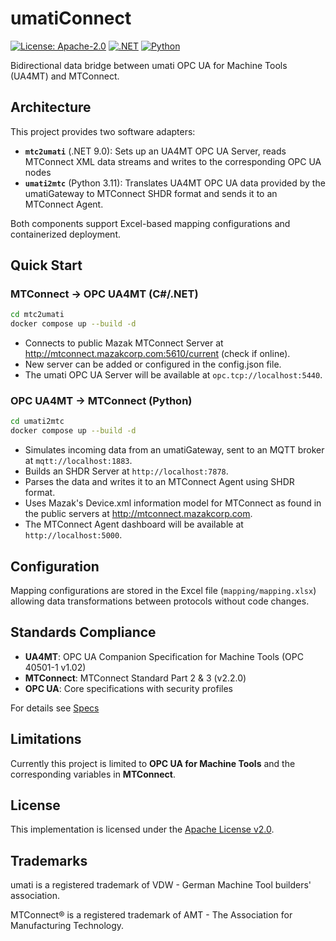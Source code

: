 # umatiConnect

[![License: Apache-2.0](https://img.shields.io/badge/License-Apache%202.0-blue.svg)](https://opensource.org/licenses/Apache-2.0)
[![.NET](https://img.shields.io/badge/.NET-9.0-blue.svg)](https://dotnet.microsoft.com/download/dotnet/9.0)
[![Python](https://img.shields.io/badge/Python-3.11-blue.svg)](https://www.python.org/downloads/)

Bidirectional data bridge between umati OPC UA for Machine Tools (UA4MT) and MTConnect.

## Architecture

This project provides two software adapters:

- **`mtc2umati`** (.NET 9.0): Sets up an UA4MT OPC UA Server, reads MTConnect
  XML data streams and writes to the corresponding OPC UA nodes
- **`umati2mtc`** (Python 3.11): Translates UA4MT OPC UA data provided by the
  umatiGateway to MTConnect SHDR format and sends it to an MTConnect Agent.

Both components support Excel-based mapping configurations and containerized deployment.

## Quick Start

### MTConnect → OPC UA4MT (C#/.NET)

```bash
cd mtc2umati
docker compose up --build -d
```

- Connects to public Mazak MTConnect Server at <http://mtconnect.mazakcorp.com:5610/current>
  (check if online).
- New server can be added or configured in the config.json file.
- The umati OPC UA Server will be available at `opc.tcp://localhost:5440`.

### OPC UA4MT → MTConnect (Python)

```bash
cd umati2mtc
docker compose up --build -d
```

- Simulates incoming data from an umatiGateway, sent to an MQTT broker at `mqtt://localhost:1883`.
- Builds an SHDR Server at `http://localhost:7878`.
- Parses the data and writes it to an MTConnect Agent using SHDR format.
- Uses Mazak's Device.xml information model for MTConnect as
  found in the public servers at <http://mtconnect.mazakcorp.com>.
- The MTConnect Agent dashboard will be available at `http://localhost:5000`.

## Configuration

Mapping configurations are stored in the Excel file (`mapping/mapping.xlsx`)
allowing data transformations between protocols without code changes.

## Standards Compliance

- **UA4MT**: OPC UA Companion Specification for Machine Tools (OPC 40501-1 v1.02)
- **MTConnect**: MTConnect Standard Part 2 & 3 (v2.2.0)
- **OPC UA**: Core specifications with security profiles

For details see [Specs](mapping/Specs/Specs.md)

## Limitations

Currently this project is limited to **OPC UA for Machine Tools** and the corresponding variables in **MTConnect**.

## License

This implementation is licensed under the [Apache License v2.0](LICENSE).

## Trademarks

umati is a registered trademark of VDW - German Machine Tool builders' association.

MTConnect® is a registered trademark of AMT - The Association for Manufacturing Technology.
